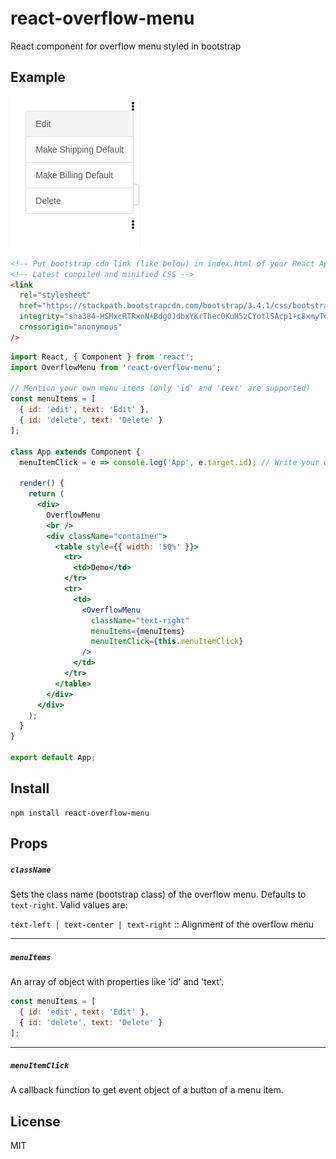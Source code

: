 # react-overflow-menu

React component for overflow menu styled in bootstrap

## Example

![alt text](overflow-menu.png)

```html
<!-- Put bootstrap cdn link (like below) in index.html of your React App -->
<!-- Latest compiled and minified CSS -->
<link
  rel="stylesheet"
  href="https://stackpath.bootstrapcdn.com/bootstrap/3.4.1/css/bootstrap.min.css"
  integrity="sha384-HSMxcRTRxnN+Bdg0JdbxYKrThecOKuH5zCYotlSAcp1+c8xmyTe9GYg1l9a69psu"
  crossorigin="anonymous"
/>
```

```jsx
import React, { Component } from 'react';
import OverflowMenu from 'react-overflow-menu';

// Mention your own menu items (only 'id' and 'text' are supported)
const menuItems = [
  { id: 'edit', text: 'Edit' },
  { id: 'delete', text: 'Delete' }
];

class App extends Component {
  menuItemClick = e => console.log('App', e.target.id); // Write your own logic

  render() {
    return (
      <div>
        OverflowMenu
        <br />
        <div className="container">
          <table style={{ width: '50%' }}>
            <tr>
              <td>Demo</td>
            </tr>
            <tr>
              <td>
                <OverflowMenu
                  className="text-right"
                  menuItems={menuItems}
                  menuItemClick={this.menuItemClick}
                />
              </td>
            </tr>
          </table>
        </div>
      </div>
    );
  }
}

export default App;
```

## Install

```cli
npm install react-overflow-menu
```

## Props

##### `className`

Sets the class name (bootstrap class) of the overflow menu. Defaults to `text-right`. Valid values are:

`text-left | text-center | text-right` :: Alignment of the overflow menu

---

##### `menuItems`

An array of object with properties like 'id' and 'text'.
```js
const menuItems = [
  { id: 'edit', text: 'Edit' },
  { id: 'delete', text: 'Delete' }
];
```

---

##### `menuItemClick`

A callback function to get event object of a button of a menu item.

## License

MIT
